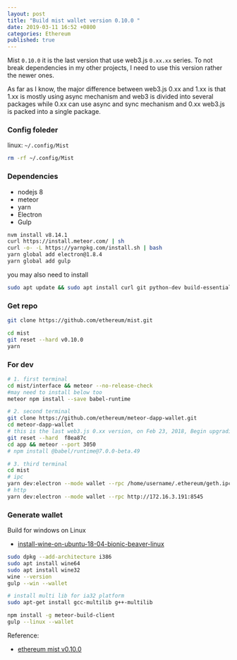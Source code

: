```yaml
---
layout: post
title: "Build mist wallet version 0.10.0 "
date: 2019-03-11 16:52 +0800
categories: Ethereum
published: true
---
```


Mist `0.10.0` it is the last version that use web3.js `0.xx.xx` series. To not break dependencies in my other projects, I need to use this version rather the newer ones.

As far as I know, the major difference between web3.js 0.xx and 1.xx is that 1.xx is mostly using async mechanism and web3 is divided into several packages while 0.xx can use async and sync mechanism and 0.xx web3.js is packed into a single package.

### Config foleder

linux: `~/.config/Mist`

```sh
rm -rf ~/.config/Mist
```

### Dependencies

- nodejs 8
- meteor
- yarn
- Electron
- Gulp

```sh
nvm install v8.14.1
curl https://install.meteor.com/ | sh
curl -o- -L https://yarnpkg.com/install.sh | bash
yarn global add electron@1.8.4
yarn global add gulp
```

you may also need to install

```sh
sudo apt update && sudo apt install curl git python-dev build-essential -y
```

### Get repo

```sh
git clone https://github.com/ethereum/mist.git

cd mist
git reset --hard v0.10.0
yarn
```

### For dev

```sh
# 1. first terminal
cd mist/interface && meteor --no-release-check
#may need to install below too
meteor npm install --save babel-runtime

# 2. second terminal
git clone https://github.com/ethereum/meteor-dapp-wallet.git
cd meteor-dapp-wallet
# this is the last web3.js 0.xx version, on Feb 23, 2018, Begin upgrading to web3.js 1.0.0
git reset --hard  f8ea87c
cd app && meteor --port 3050
# npm install @babel/runtime@7.0.0-beta.49

# 3. third terminal
cd mist
# ipc
yarn dev:electron --mode wallet --rpc /home/username/.ethereum/geth.ipc
# http
yarn dev:electron --mode wallet --rpc http://172.16.3.191:8545
```

### Generate wallet

Build for windows on Linux

- [install-wine-on-ubuntu-18-04-bionic-beaver-linux](https://linuxconfig.org/install-wine-on-ubuntu-18-04-bionic-beaver-linux)

```sh
sudo dpkg --add-architecture i386
sudo apt install wine64
sudo apt install wine32
wine --version
gulp --win --wallet
```

```sh
# install multi lib for ia32 platform
sudo apt-get install gcc-multilib g++-multilib

npm install -g meteor-build-client
gulp --linux --wallet
```

Reference:

- [ethereum mist v0.10.0](https://github.com/ethereum/mist/tree/v0.10.0)
